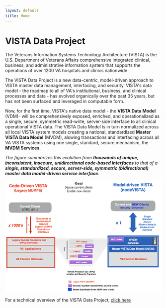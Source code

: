 ```yaml
---
layout: default
title: Home
---
```




# VISTA Data Project

The Veterans Information Systems Technology Architecture (VISTA) is the U.S. Department of Veterans Affairs comprehensive integrated  clinical, business, and administrative information system that supports the operations of over 1200 VA hospitals and clinics nationwide.  

The VISTA Data Project is a new data-centric, model-driven approach to VISTA master data management, interfacing, and security.  VISTA's data model - the roadmap to all of VA's institutional, business, and clinical processes and data - has evolved organically over the past 35 years, but has not been surfaced and leveraged in computable form. 

Now, for the first time, VISTA's native data model - the __VISTA Data Model__ (VDM)- will be comprehensively exposed, enriched, and operationalized as a single, secure, symmetric read-write, server-side interface to all clinical operational VISTA data.   The VISTA Data Model is in turn normalized across all local VISTA system models creating a national, standardized __Master VISTA Data Model__ (MVDM), alowing  transactions and interfacing across all VA VISTA systems using one single, standard, secure mechanism, the __MVDM Services__. 

*The figure summarizes this evolution from __thousands of unique, inconsistent, insecure, unidirectional code-based interfaces__ to that of a __single, standardized, secure, server-side, symmetric (bidirectional) master data model-driven service interface__.*


![vdp-transition -width70](assets/vdp-transition-20170313.png )


For a technical overview of the VISTA Data Project, [click here](https://github.com/vistadataproject/documents/tree/master/Background)

